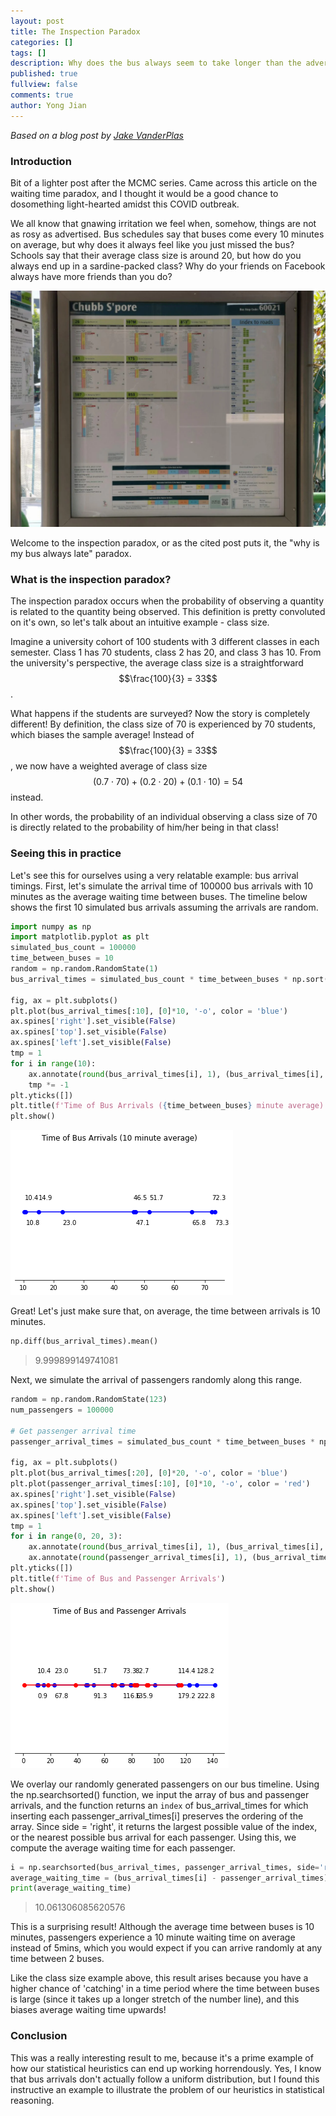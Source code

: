 ```yaml
---
layout: post
title: The Inspection Paradox
categories: []
tags: []
description: Why does the bus always seem to take longer than the advertised waiting time?
published: true
fullview: false
comments: true
author: Yong Jian
---
```


*Based on a blog post by [Jake VanderPlas](http://jakevdp.github.io/blog/2018/09/13/waiting-time-paradox/)*

### Introduction

Bit of a lighter post after the MCMC series. Came across this article on the waiting time paradox, and I thought it would be a good chance to dosomething light-hearted amidst this COVID outbreak.

We all know that gnawing irritation we feel when, somehow, things are not as rosy as advertised. Bus schedules say that buses come every 10 minutes on average, but why does it always feel like you just missed the bus? Schools say that their average class size is around 20, but how do you always end up in a sardine-packed class? Why do your friends on Facebook always have more friends than you do?

![jpg](/images/2020-04-02-the-inspection-paradox_files/Singapore-Bus-Stop-Poster-Guide.jpg)
<!-- <span style="color: grey; font-style: italic;">Lies</span> -->

Welcome to the inspection paradox, or as the cited post puts it, the "why is my bus always late" paradox.

### What is the inspection paradox?
The inspection paradox occurs when the probability of observing a quantity is related to the quantity being observed. This definition is pretty convoluted on it's own, so let's talk about an intuitive example - class size.

Imagine a university cohort of 100 students with 3 different classes in each semester. Class 1 has 70 students, class 2 has 20, and class 3 has 10. From the university's perspective, the average class size is a straightforward $$\frac{100}{3} = 33$$. 

What happens if the students are surveyed? Now the story is completely different! By definition, the class size of 70 is experienced by 70 students, which biases the sample average! Instead of $$\frac{100}{3} = 33$$, we now have a weighted average of class size $$(0.7 \cdot 70) + (0.2 \cdot 20) + (0.1 \cdot 10) = 54$$ instead.

In other words, the probability of an individual observing a class size of 70 is directly related to the probability of him/her being in that class!

### Seeing this in practice
Let's see this for ourselves using a very relatable example: bus arrival timings. First, let's simulate the arrival time of 100000 bus arrivals with 10 minutes as the average waiting time between buses. The timeline below shows the first 10 simulated bus arrivals assuming the arrivals are random. 


```python
import numpy as np
import matplotlib.pyplot as plt
simulated_bus_count = 100000
time_between_buses = 10
random = np.random.RandomState(1)
bus_arrival_times = simulated_bus_count * time_between_buses * np.sort(random.random(simulated_bus_count))

fig, ax = plt.subplots()
plt.plot(bus_arrival_times[:10], [0]*10, '-o', color = 'blue')
ax.spines['right'].set_visible(False)
ax.spines['top'].set_visible(False)
ax.spines['left'].set_visible(False)
tmp = 1
for i in range(10):
    ax.annotate(round(bus_arrival_times[i], 1), (bus_arrival_times[i], 0.01*tmp))
    tmp *= -1
plt.yticks([])
plt.title(f'Time of Bus Arrivals ({time_between_buses} minute average)')
plt.show()
```

    
![png](/images/2020-04-02-the-inspection-paradox_files/2020-04-02-the-inspection-paradox_1_0.png)
    


Great! Let's just make sure that, on average, the time between arrivals is 10 minutes.


```python
np.diff(bus_arrival_times).mean()
```
> 9.999899149741081



Next, we simulate the arrival of passengers randomly along this range. 


```python
random = np.random.RandomState(123)
num_passengers = 100000

# Get passenger arrival time
passenger_arrival_times = simulated_bus_count * time_between_buses * np.sort(random.random(num_passengers))

fig, ax = plt.subplots()
plt.plot(bus_arrival_times[:20], [0]*20, '-o', color = 'blue')
plt.plot(passenger_arrival_times[:10], [0]*10, '-o', color = 'red')
ax.spines['right'].set_visible(False)
ax.spines['top'].set_visible(False)
ax.spines['left'].set_visible(False)
tmp = 1
for i in range(0, 20, 3):
    ax.annotate(round(bus_arrival_times[i], 1), (bus_arrival_times[i], 0.01*tmp))
    ax.annotate(round(passenger_arrival_times[i], 1), (bus_arrival_times[i], 0.01*-tmp))
plt.yticks([])
plt.title(f'Time of Bus and Passenger Arrivals')
plt.show()
```


    
![png](/images/2020-04-02-the-inspection-paradox_files/2020-04-02-the-inspection-paradox_5_0.png)
    


We overlay our randomly generated passengers on our bus timeline. Using the np.searchsorted() function, we input the array of bus and passenger arrivals, and the function returns an `index` of bus_arrival_times for which inserting each passenger_arrival_times[i] preserves the ordering of the array. Since side = 'right', it returns the largest possible value of the index, or the nearest possible bus arrival for each passenger. Using this, we compute the average waiting time for each passenger.


```python
i = np.searchsorted(bus_arrival_times, passenger_arrival_times, side='right')
average_waiting_time = (bus_arrival_times[i] - passenger_arrival_times).mean()
print(average_waiting_time)
```
> 10.061306085620576


This is a surprising result! Although the average time between buses is 10 minutes, passengers experience a 10 minute waiting time on average instead of 5mins, which you would expect if you can arrive randomly at any time between 2 buses.

Like the class size example above, this result arises because you have a higher chance of 'catching' in a time period where the time between buses is large (since it takes up a longer stretch of the number line), and this biases average waiting time upwards!

### Conclusion
This was a really interesting result to me, because it's a prime example of how our statistical heuristics can end up working horrendously. Yes, I know that bus arrivals don't actually follow a uniform distribution, but I found this instructive an example to illustrate the problem of our heuristics in statistical reasoning.
